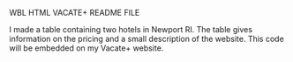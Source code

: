 WBL HTML VACATE+ README FILE 

I made a table containing two hotels in Newport RI. The table gives information on the pricing and a small description of the website. 
This code will be embedded on my Vacate+ website. 
